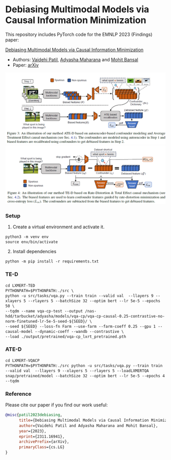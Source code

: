 # Debiasing Multimodal Models via Causal Information Minimization

This repository includes PyTorch code for the EMNLP 2023 (Findings) paper:

[Debiasing Multimodal Models via Causal Information Minimization](https://arxiv.org/abs/2311.16941)

* Authors: [Vaidehi Patil](https://vaidehi99.github.io/), [Adyasha Maharana](https://adymaharana.github.io/) and [Mohit Bansal](https://www.cs.unc.edu/~mbansal/)
* Paper: [arXiv]()

![image](./assets/ate-d_fig.png)
![image](./assets/te-d_fig.png)

### Setup

1. Create a virtual environment and activate it.
```
python3 -m venv env
source env/bin/activate
```
2. Install dependencies
```
python -m pip install -r requirements.txt
```

### TE-D
```
cd LXMERT-TED
PYTHONPATH=$PYTHONPATH:./src \
python -u src/tasks/vqa.py --train train --valid val  --llayers 9 --xlayers 5 --rlayers 5 --batchSize 32 --optim bert --lr 5e-5 --epochs 50 \
--tqdm --name vqa-cp-test --output /nas-hdd/tarbucket/adyasha/models/vqa-cp/vqa-cp-causal-0.25-contrastive-no-norm-finetuned-lr-5e-5-seed-${SEED}/ \
--seed ${SEED} --loss-fn Farm --use-farm --farm-coeff 0.25 --gpu 1 --causal-model --dynamic-coeff --wandb --contrastive \
--load ./output/pretrained/vqa-cp_lxrt_pretrained.pth
```

### ATE-D
```
cd LXMERT-VQACP
PYTHONPATH=$PYTHONPATH:./src python -u src/tasks/vqa.py --train train --valid val  --llayers 9 --xlayers 5 --rlayers 5 --loadLXMERTQA snap/pretrained/model --batchSize 32 --optim bert --lr 5e-5 --epochs 4 --tqdm
```
### Reference
Please cite our paper if you find our work useful:
```bibtex
@misc{patil2023debiasing,
      title={Debiasing Multimodal Models via Causal Information Minimization}, 
      author={Vaidehi Patil and Adyasha Maharana and Mohit Bansal},
      year={2023},
      eprint={2311.16941},
      archivePrefix={arXiv},
      primaryClass={cs.LG}
}
```
